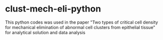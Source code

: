 # clust-mech-eli-python
 This python codes was used in the paper "Two types of critical cell density for mechanical elimination of abnormal cell clusters from epithelial tissue" for analytical solution and data analysis
